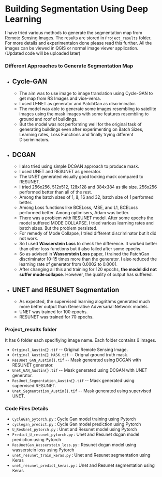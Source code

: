 # Building Segmentation Using Deep Learning

I have tried various methods to generate the segmentation map from Remote Sensing Images. The results are stored in `Project_results` folder. For more details and experimentaion done please read this further. All the images can be viewed in QGIS or normal image viewer application.  (Updated code will be uploaded later)

### Different Approaches to Generate Segmentation Map

* ## Cycle-GAN
    * The aim was to use image to image translation using Cycle-GAN to get map from RS Images and vice-versa.
    * I used U-NET as generator and PatchGan as discriminator.
    * The model was able to generate some images resembling to satellite images using the mask images with some features resembling to ground and roof of buildings.
    * But the model was not performing well for the original task of generating buildings even after experimenting on Batch Sizes, Learning rates, Loss Functions and finally trying different Discriminators.




* ## DCGAN
    * I also tried using simple DCGAN approach to produce mask.
    * I used UNET and RESUNET as generator.
    * The UNET generated visually good looking mask compared to RESUNET.
    * I tried 256x256, 512x512, 128x128 and 384x384 as tile size. 256x256 performed better than all of the rest.
    * Among the batch sizes of 1, 8, 16 and 32, batch size of 1 performed better.
    * Among Loss functions like BCELoss, MSE, and L1, BCELoss performed better. Among optimisers, Adam was better.
    * There was a problem with RESUNET model. After some epochs the model suffered MODE COLLAPSE. I tried various learning rates and batch sizes. But the problem persisted.
    * For remedy of Mode Collapse, I tried different discriminator but it did not work.
    * So I used __Wasserstein Loss__ to check the difference. It worked better than other loss functions but it also failed after some epochs.
    * So as advised in __Wasserstein Loss__ paper, I trained the PatchGan discriminator 10-15 times more than the generator. I also reduced the learning rate of generator from 0.0002 to 0.0001.
    * After changing all this and training for 120 epochs, __the model did not suffer mode collapse__. However, the quality of output has suffered.

* ## UNET and RESUNET Segmentation
    * As expected, the supervised learning alogrithms generated much more better output than Generative Adversarial Network models.
    * UNET was trained for 100 epochs.
    * RESUNET was trained for 70 epochs.



### Project_results folder

It has 6 folder each specifiying image name. Each folder contains 6 images.
* `Original_Austin{}.tif`  --  Original Remote Sensing Image.
* `Original_Austin{}_MASK.tif` -- Orignal ground truth mask.
* `ResUnet_GAN_Austin{}.tif` -- Mask generated using DCGAN with RESUNET generator.
* `Unet_GAN_Austin{}.tif` -- Mask generated using DCGAN with UNET generator.
* `ResUnet_Segmentation_Austin{}.tif` -- Mask generated using supervised RESUNET.
* `Unet_Segmentation_Austin{}.tif` -- Mask generated using supervised UNET.

### Code Files Details

* `CycleGan_pytorch.py` : Cycle Gan model training using Pytorch
* `cyclegan_predict.py` : Cycle Gan model prediction using Pytorch
* `U_ResUnet_pytorch.py` : Unet and Resunet model using Pytorch
* `Predict_U_resunet_pytorch.py` : Unet and Resunet dcgan model prediction using Pytorch
* `ResUnetGan_Wasserstein_loss.py` : Resunet dcgan model using wasserstein loss using Pytorch
* `unet_resunet_train_keras.py` : Unet and Resunet segmentation using Keras
* `unet_resunet_predict_keras.py` : Unet and Resunet segmentation using Keras
